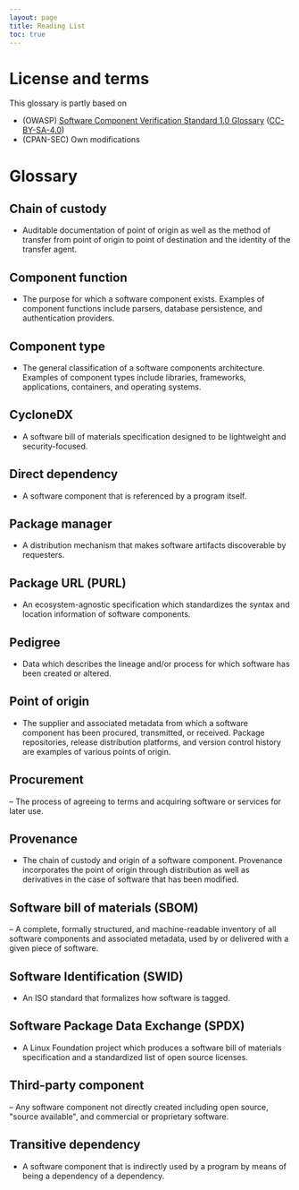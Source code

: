 ```yaml
---
layout: page
title: Reading List
toc: true
---
```


# License and terms

This glossary is partly based on

- (OWASP) [Software Component Verification Standard 1.0 Glossary](https://scvs.owasp.org/scvs/appendix-a-glossary/) ([CC-BY-SA-4.0](https://github.com/OWASP/Software-Component-Verification-Standard/blob/master/LICENSE.txt))
- (CPAN-SEC) Own modifications

# Glossary

## Chain of custody

- Auditable documentation of point of origin as well as the method of transfer from point of origin to point of destination and the identity of the transfer agent.

## Component function

- The purpose for which a software component exists. Examples of component functions include parsers, database persistence, and authentication providers.

## Component type

- The general classification of a software components architecture. Examples of component types include libraries, frameworks, applications, containers, and operating systems.

## CycloneDX

- A software bill of materials specification designed to be lightweight and security-focused.

## Direct dependency

- A software component that is referenced by a program itself.

## Package manager

- A distribution mechanism that makes software artifacts discoverable by requesters.

## Package URL (PURL)

- An ecosystem-agnostic specification which standardizes the syntax and location information of software components.

## Pedigree

- Data which describes the lineage and/or process for which software has been created or altered.

## Point of origin

- The supplier and associated metadata from which a software component has been procured, transmitted, or received. Package repositories, release distribution platforms, and version control history are examples of various points of origin.

## Procurement

– The process of agreeing to terms and acquiring software or services for later use.

## Provenance

- The chain of custody and origin of a software component. Provenance incorporates the point of origin through distribution as well as derivatives in the case of software that has been modified.

## Software bill of materials (SBOM)

– A complete, formally structured, and machine-readable inventory of all software components and associated metadata, used by or delivered with a given piece of software.

## Software Identification (SWID)

- An ISO standard that formalizes how software is tagged.

## Software Package Data Exchange (SPDX)

- A Linux Foundation project which produces a software bill of materials specification and a standardized list of open source licenses.

## Third-party component

– Any software component not directly created including open source, "source available", and commercial or proprietary software.

## Transitive dependency

- A software component that is indirectly used by a program by means of being a dependency of a dependency.

